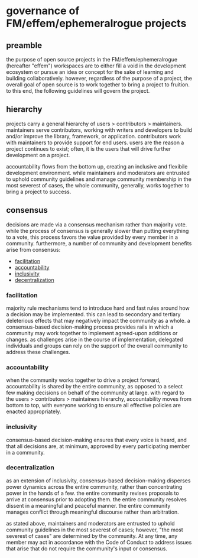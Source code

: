 # governance of FM/effem/ephemeralrogue projects

## preamble

the purpose of open source projects in the FM/effem/ephemeralrogue (hereafter
"effem") workspaces are to either fill a void in the development ecosystem or
pursue an idea or concept for the sake of learning and building
collaboratively. however, regardless of the purpose of a project, the overall
goal of open source is to work together to bring a project to fruition. to this
end, the following guidelines will govern the project.

## hierarchy

projects carry a general hierarchy of users > contributors > maintainers.
maintainers serve contributors, working with writers and developers to build
and/or improve the library, framework, or application. contributors work with
maintainers to provide support for end users. users are the reason a project
continues to exist; often, it is the users that will drive further development
on a project.

accountability flows from the bottom up, creating an inclusive and flexibile 
development environment. while maintainers and moderators are entrusted to
uphold community guidelines and manage community membership in the most severest
of cases, the whole community, generally, works together to bring a project to
success.

## consensus

decisions are made via a consensus mechanism rather than majority vote. while the
process of consensus is generally slower than putting everything to a vote, this
process favors the value provided by every member in a community. furthermore,
a number of community and development benefits arise from consensus:
-   [facilitation](#facilitation)
-   [accountability](#accountability)
-   [inclusivity](#inclusivity)
-   [decentralization](#decentralization)

### facilitation

majority rule mechanisms tend to introduce hard and fast rules around how
a decision may be implemented. this can lead to secondary and tertiary
deleterious effects that may negatively impact the community as a whole.
a consensus-based decision-making process provides rails in which a community
may work together to implement agreed-upon additions or changes. as challenges
arise in the course of implementation, delegated individuals and groups can
rely on the support of the overall community to address these challenges.

### accountability

when the community works together to drive a project forward, accountability is
shared by the entire community, as opposed to a select few making decisions
on behalf of the community at large. with regard to the users > contributors >
maintainers hierarchy, accountability moves from bottom to top, with everyone
working to ensure all effective policies are enacted appropriately.

### inclusivity

consensus-based decision-making ensures that every voice is heard, and that all
decisions are, at minimum, approved by every participating member in a community.

### decentralization

as an extension of inclusivity, consensus-based decision-making disperses power
dynamics across the entire community, rather than concentrating power in the hands
of a few. the entire community revises proposals to arrive at consensus prior
to adopting them. the entire community resolves dissent in a meaningful and
peaceful manner. the entire community manages conflict through meaningful
discourse rather than arbitration.

as stated above, maintainers and moderators are entrusted to uphold community
guidelines in the most severest of cases; however, "the most severest of cases"
are determined by the community. At any time, any member may act in accordance
with the Code of Conduct to address issues that arise that do not require the
community's input or consensus.